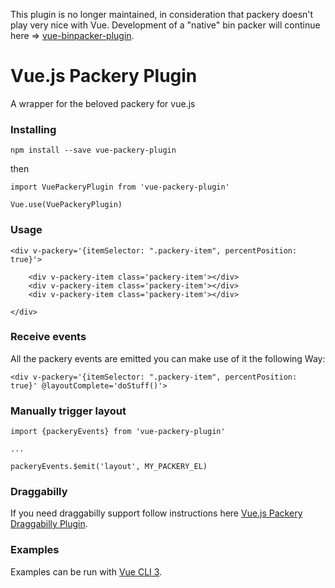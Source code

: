 This plugin is no longer maintained, in consideration that packery doesn't play very nice with Vue. Development of a "native" bin packer will continue here => [vue-binpacker-plugin](https://github.com/t-k-f/vue-binpacker-plugin).



# Vue.js Packery Plugin

A wrapper for the beloved packery for vue.js

### Installing

```
npm install --save vue-packery-plugin
```

then

```
import VuePackeryPlugin from 'vue-packery-plugin'

Vue.use(VuePackeryPlugin)
```

### Usage

```
<div v-packery='{itemSelector: ".packery-item", percentPosition: true}'>

    <div v-packery-item class='packery-item'></div>
    <div v-packery-item class='packery-item'></div>
    <div v-packery-item class='packery-item'></div>

</div>
```

### Receive events

All the packery events are emitted you can make use of it the following Way:

```
<div v-packery='{itemSelector: ".packery-item", percentPosition: true}' @layoutComplete='doStuff()'>
```

### Manually trigger layout

```
import {packeryEvents} from 'vue-packery-plugin'

...

packeryEvents.$emit('layout', MY_PACKERY_EL)
```
### Draggabilly

If you need draggabilly support follow instructions here [Vue.js Packery Draggabilly Plugin](https://github.com/t-k-f/vue-draggabilly-plugin).

### Examples

Examples can be run with [Vue CLI 3](https://cli.vuejs.org/guide/prototyping.html).
